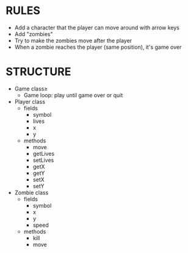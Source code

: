 # RULES
- Add a character that the player can move around with arrow keys
- Add "zombies"
- Try to make the zombies move after the player
- When a zombie reaches the player (same position), it's game over

# STRUCTURE
- Game class≥
  - Game loop: play until game over or quit
- Player class
  - fields
    - symbol
    - lives
    - x
    - y
  - methods
    - move
    - getLives
    - setLives
    - getX
    - getY
    - setX
    - setY
- Zombie class
  - fields
    - symbol
    - x
    - y
    - speed
  - methods
    - kill
    - move
